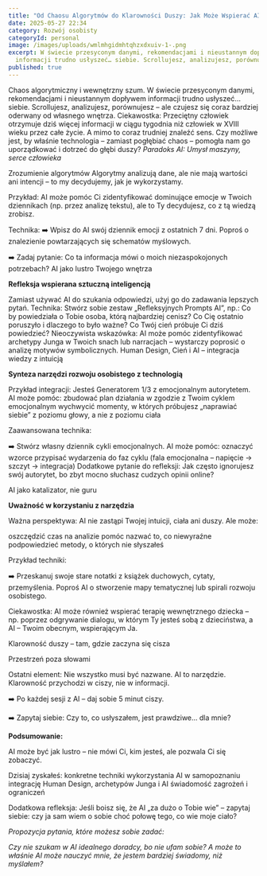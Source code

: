 ```yaml
---
title: "Od Chaosu Algorytmów do Klarowności Duszy: Jak Może Wspierać AI."
date: 2025-05-27 22:34
category: Rozwój osobisty
categoryId: personal
image: /images/uploads/wmlmhgidmhtqhzxdxuiv-1-.png
excerpt: W świecie przesyconym danymi, rekomendacjami i nieustannym dopływem
  informacji trudno usłyszeć… siebie. Scrollujesz, analizujesz, porównujesz...
published: true
---
```

Chaos algorytmiczny i wewnętrzny szum. W świecie przesyconym danymi, rekomendacjami i nieustannym dopływem informacji trudno usłyszeć… siebie. Scrollujesz, analizujesz, porównujesz – ale czujesz się coraz bardziej oderwany od własnego wnętrza.
Ciekawostka: Przeciętny człowiek otrzymuje dziś więcej informacji w ciągu tygodnia niż człowiek w XVIII wieku przez całe życie. A mimo to coraz trudniej znaleźć sens.
Czy możliwe jest, by właśnie technologia – zamiast pogłębiać chaos – pomogła nam go uporządkować i dotrzeć do głębi duszy?
*Paradoks AI: Umysł maszyny, serce człowieka*

Zrozumienie algorytmów Algorytmy analizują dane, ale nie mają wartości ani intencji – to my decydujemy, jak je wykorzystamy.

Przykład: AI może pomóc Ci zidentyfikować dominujące emocje w Twoich dziennikach (np. przez analizę tekstu), ale to Ty decydujesz, co z tą wiedzą zrobisz.

Technika:
➡️ Wpisz do AI swój dziennik emocji z ostatnich 7 dni. Poproś o znalezienie powtarzających się schematów myślowych. 

➡️ Zadaj pytanie: Co ta informacja mówi o moich niezaspokojonych potrzebach?
AI jako lustro Twojego wnętrza

**Refleksja wspierana sztuczną inteligencją**

Zamiast używać AI do szukania odpowiedzi, użyj go do zadawania lepszych pytań.
Technika: Stwórz sobie zestaw „Refleksyjnych Prompts AI”, np.:
Co by powiedziała o Tobie osoba, którą najbardziej cenisz?
Co Cię ostatnio poruszyło i dlaczego to było ważne?
Co Twój cień próbuje Ci dziś powiedzieć?
Nieoczywista wskazówka: AI może pomóc zidentyfikować archetypy Junga w Twoich snach lub narracjach – wystarczy poprosić o analizę motywów symbolicznych.
Human Design, Cień i AI – integracja wiedzy z intuicją

**Synteza narzędzi rozwoju osobistego z technologią**

Przykład integracji: Jesteś Generatorem 1/3 z emocjonalnym autorytetem. AI może pomóc:
zbudować plan działania w zgodzie z Twoim cyklem emocjonalnym
wychwycić momenty, w których próbujesz „naprawiać siebie” z poziomu głowy, a nie z poziomu ciała

Zaawansowana technika: 

➡️ Stwórz własny dziennik cykli emocjonalnych. AI może pomóc:
oznaczyć wzorce
przypisać wydarzenia do faz cyklu (fala emocjonalna – napięcie → szczyt → integracja)
Dodatkowe pytanie do refleksji: Jak często ignorujesz swój autorytet, bo zbyt mocno słuchasz cudzych opinii online?

AI jako katalizator, nie guru

**Uważność w korzystaniu z narzędzia**

Ważna perspektywa: AI nie zastąpi Twojej intuicji, ciała ani duszy. Ale może:

oszczędzić czas na analizie
pomóc nazwać to, co niewyraźne
podpowiedzieć metody, o których nie słyszałeś

Przykład techniki: 

➡️ Przeskanuj swoje stare notatki z książek duchowych, cytaty, przemyślenia. Poproś AI o stworzenie mapy tematycznej lub spirali rozwoju osobistego.

Ciekawostka: AI może również wspierać terapię wewnętrznego dziecka – np. poprzez odgrywanie dialogu, w którym Ty jesteś sobą z dzieciństwa, a AI – Twoim obecnym, wspierającym Ja.

Klarowność duszy – tam, gdzie zaczyna się cisza

Przestrzeń poza słowami

Ostatni element: Nie wszystko musi być nazwane. AI to narzędzie. Klarowność przychodzi w ciszy, nie w informacji. 

➡️ Po każdej sesji z AI – daj sobie 5 minut ciszy. 

➡️ Zapytaj siebie: Czy to, co usłyszałem, jest prawdziwe… dla mnie?

**Podsumowanie:**

AI może być jak lustro – nie mówi Ci, kim jesteś, ale pozwala Ci się zobaczyć.

Dzisiaj zyskałeś:
konkretne techniki wykorzystania AI w samopoznaniu
integrację Human Design, archetypów Junga i AI
świadomość zagrożeń i ograniczeń

Dodatkowa refleksja: Jeśli boisz się, że AI „za dużo o Tobie wie” – zapytaj siebie: czy ja sam wiem o sobie choć połowę tego, co wie moje ciało?

*Propozycja pytania, które możesz sobie zadać:*

*Czy nie szukam w AI idealnego doradcy, bo nie ufam sobie? A może to właśnie AI może nauczyć mnie, że jestem bardziej świadomy, niż myślałem?*
